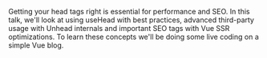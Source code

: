 Getting your head tags right is essential for performance and SEO. In this talk, we'll look at using useHead with best practices, advanced third-party usage with Unhead internals and important SEO tags with Vue SSR optimizations. To learn these concepts we'll be doing some live coding on a simple Vue blog.
